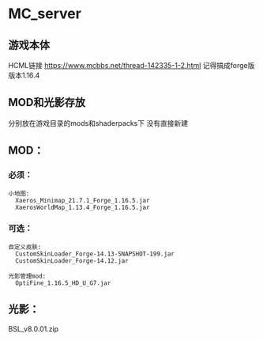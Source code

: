# MC_server

## 游戏本体
HCML链接
https://www.mcbbs.net/thread-142335-1-2.html
记得搞成forge版
版本1.16.4

## MOD和光影存放
  分别放在游戏目录的mods和shaderpacks下
  没有直接新建

## MOD：
  ### 必须：
    小地图:
      Xaeros_Minimap_21.7.1_Forge_1.16.5.jar
      XaerosWorldMap_1.13.4_Forge_1.16.5.jar
    
  ### 可选：
    自定义皮肤:
      CustomSkinLoader_Forge-14.13-SNAPSHOT-199.jar
      CustomSkinLoader_Forge-14.12.jar
      
    光影管理mod:
      OptiFine_1.16.5_HD_U_G7.jar
    
## 光影：
  BSL_v8.0.01.zip
    
